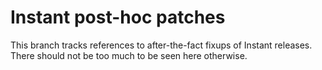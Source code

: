 # Instant post-hoc patches

This branch tracks references to after-the-fact fixups of Instant releases.
There should not be too much to be seen here otherwise.